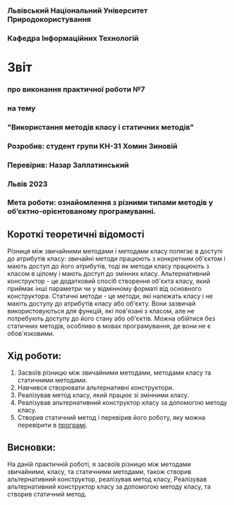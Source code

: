 ### Львівський Національний Університет Природокористування
### Кафедра Інформаційних Технологій
# Звіт 
### про виконання практичної роботи №7 
### на тему
### "Використання методів класу і статичних методів"
### Розробив: студент групи КН-31 Хомин Зиновій
### Перевірив: Назар Заплатинський
### Львів 2023 
### Мета роботи: ознайомлення з різними типами методів у об’єктно-орієнтованому програмуванні.
## Короткі теоретичні відомості
Різниця між звичайними методами і методами класу полягає в доступі до атрибутів класу: звичайні методи працюють з конкретним об'єктом і мають доступ до його атрибутів, тоді як методи класу працюють з класом в цілому і мають доступ до змінних класу.
Альтернативний конструктор - це додатковий спосіб створення об'єкта класу, який приймає інші параметри чи у відмінному форматі від основного конструктора.
Статичні методи - це методи, які належать класу і не мають доступу до атрибутів класу або об'єкту. Вони зазвичай використовуються для функцій, які пов'язані з класом, але не потребують доступу до його стану або об'єктів. Можна обійтися без статичних методів, особливо в мовах програмування, де вони не є обов'язковими.
## Хід роботи:
1. Засвоїв різницю між звичайними методами, методами класу та статичними методами.
2. Навчився створювати альтернативні конструктори.
3. Реалізував метод класу, який працює зі змінними класу.
4. Реалізував альтернативний конструктор класу за допомогою методу класу.
5. Створив статичний метод і перевірив його роботу, яку можна перевірити в [програмі](script.py).
## Висновки: 
На даній практичній роботі, я засвоїв різницю між методами звичайними, класу, та статичними методами, також створив альтернативний конструктор, реалізував метод класу, Реалізував альтернативний конструктор класу за допомогою методу класу, та створив статичний метод.